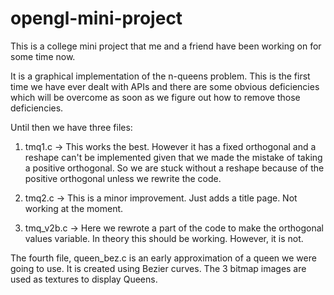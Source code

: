 opengl-mini-project
=============

This is a college mini project that me and a friend have been working on for some time now.

It is a graphical implementation of the n-queens problem. This is the first time we have ever dealt with 
APIs and there are some obvious deficiencies which will be overcome as soon as we figure out how to remove
those deficiencies.

Until then we have three files:

1. tmq1.c -> This works the best. However it has a fixed orthogonal and a reshape can't be implemented given that
we made the mistake of taking a positive orthogonal. So we are stuck without a reshape because of the positive 
orthogonal unless we rewrite the code.

2. tmq2.c -> This is a minor improvement. Just adds a title page. Not working at the moment.

3. tmq_v2b.c -> Here we rewrote a part of the code to make the orthogonal values variable. In theory this should be
working. However, it is not.

The fourth file, queen_bez.c is an early approximation of a queen we were going to use. It is created using Bezier
curves. The 3 bitmap images are used as textures to display Queens.